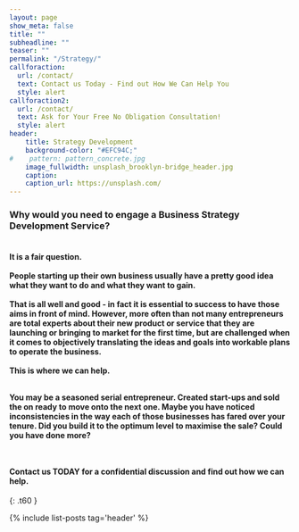 ```yaml
---
layout: page
show_meta: false
title: ""
subheadline: ""
teaser: ""
permalink: "/Strategy/"
callforaction:
  url: /contact/
  text: Contact us Today - Find out How We Can Help You
  style: alert
callforaction2:
  url: /contact/
  text: Ask for Your Free No Obligation Consultation!
  style: alert          
header:
    title: Strategy Development
    background-color: "#EFC94C;"
#    pattern: pattern_concrete.jpg
    image_fullwidth: unsplash_brooklyn-bridge_header.jpg
    caption:
    caption_url: https://unsplash.com/
---
```

<!--more-->

### Why would you need to engage a Business Strategy Development Service?

<h4>
<br>It is a fair question.<br><br>People starting up their own business usually have a pretty good idea what they want to do and what they want to gain.<br><br>That is all well and good - in fact it is essential to success to have those aims in front of mind.  However, more often than not many entrepreneurs are total experts about their new product or service that they are launching or bringing to market for the first time, but are challenged when it comes to objectively translating the ideas and goals into workable plans to operate the business.  
<br><br>This is where we can help.<br><br>

You may be a seasoned serial entrepreneur.  Created start-ups and sold the on ready to move onto the next one.  Maybe you have noticed inconsistencies in the way each of those businesses has fared over your tenure.  Did you build it to the optimum level to maximise the sale?  Could you have done more?

<br><br>Contact us TODAY for a confidential discussion and find out how we can help.</h4>

<!-- ### All Header-Styles -->
{: .t60 }

{% include list-posts tag='header' %}
